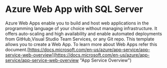 # Azure Web App with SQL Server

Azure Web Apps enable you to build and host web applications in the programming language of your choice without managing infrastructure. It offers auto-scaling and high availability and enable automated deployments from GitHub,Visual Studio Team Services, or any Git repo. 
This template allows you to create a Web App. 
To learn more about Web Apps refer this document.[https://docs.microsoft.com/en-us/azure/app-service/app-service-web-overview](https://docs.microsoft.com/en-us/azure/app-service/app-service-web-overview "App Service Overview")